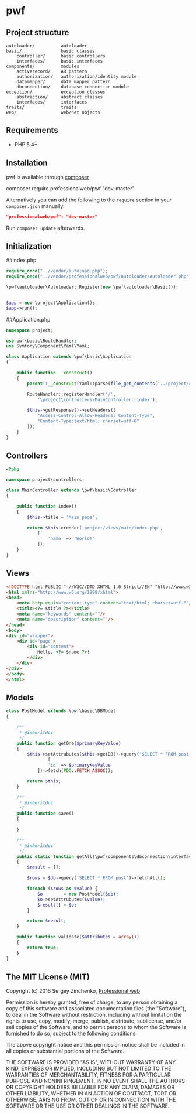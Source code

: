 pwf
====

Project structure
-------------------
```
autoloader/          autoloader
basic/               basic classes
    controller/      basic controllers
    interfaces/      basic interfaces
components/          modules
    activerecord/    AR pattern
    authorization/   authorization/identity module
    datamapper/      data mapper pattern
    dbconnection/    database connection module
exception/           exception classes
    abstraction/     abstract classes
    interfaces/      interfaces
traits/              traits
web/                 web/net objects
```


Requirements
------------
 - PHP 5.4+

Installation
------------
pwf is available through [composer](https://getcomposer.org/)

composer require professionalweb/pwf "dev-master"

Alternatively you can add the following to the `require` section in your `composer.json` manually:

```json
"professionalweb/pwf": "dev-master"
```
Run `composer update` afterwards.


Initialization
--------------
##index.php
```php
require_once("../vendor/autoload.php");
require_once("../vendor/professionalweb/pwf/autoloader/Autoloader.php");

\pwf\autoloader\Autoloader::Register(new \pwf\autoloader\Basic());


$app = new \project\Application();
$app->run();
```
##Application.php
```php
namespace project;

use pwf\basic\RouteHandler;
use Symfony\Component\Yaml\Yaml;

class Application extends \pwf\basic\Application
{

    public function __construct()
    {
        parent::__construct(Yaml::parse(file_get_contents('../project/config/config.yaml')));

        RouteHandler::registerHandler('/',
            '\project\controllers\MainController::index');

        $this->getResponse()->setHeaders([
            "Access-Control-Allow-Headers: Content-Type",
            "Content-Type:text/html; charset=utf-8"
        ]);
    }
}
```

Controllers
-----------
```php
<?php

namespace project\controllers;

class MainController extends \pwf\basic\Controller
{

    public function index()
    {
        $this->title = 'Main page';

        return $this->render('project/views/main/index.php',
            [
                'name' => 'World!'
            ]);
    }
}
```


Views
-----
```html
<!DOCTYPE html PUBLIC "-//W3C//DTD XHTML 1.0 Strict//EN" "http://www.w3.org/TR/xhtml1/DTD/xhtml1-strict.dtd">
<html xmlns="http://www.w3.org/1999/xhtml">
<head>
    <meta http-equiv="content-type" content="text/html; charset=utf-8"/>
    <title><?= $title ?></title>
    <meta name="keywords" content=""/>
    <meta name="description" content=""/>
</head>
<body>
<div id="wrapper">
    <div id="page">
        <div id="content">
            Hello, <?= $name ?>!
        </div>
    </div>
</div>
</body>
</html>
```

Models
------
```php
class PostModel extends \pwf\basic\DBModel
{

    /**
     * @inheritdoc
     */
    public function getOne($primaryKeyValue)
    {
        $this->setAttrubutes($this->getDB()->query('SELECT * FROM post WHERE id=:id',
                [
                'id' => $primaryKeyValue
            ])->fetch(PDO::FETCH_ASSOC));

        return $this;
    }

    /**
     * @inheritdoc
     */
    public function save()
    {

    }

    /**
     * @inheritdoc
     */
    public static function getAll(\pwf\components\dbconnection\interfaces\Connection $db)
    {
        $result = [];

        $rows = $db->query('SELECT * FROM post')->fetchAll();

        foreach ($rows as $value) {
            $o        = new PostModel($db);
            $o->setAttrubutes($value);
            $result[] = $o;
        }

        return $result;
    }

    public function validate($attributes = array())
    {
        return true;
    }
}
```



The MIT License (MIT)
---------------------

Copyright (c) 2016 Sergey Zinchenko, [Professional web](http://web-developmwnt.pw)

Permission is hereby granted, free of charge, to any person obtaining a copy
of this software and associated documentation files (the "Software"), to deal
in the Software without restriction, including without limitation the rights
to use, copy, modify, merge, publish, distribute, sublicense, and/or sell
copies of the Software, and to permit persons to whom the Software is
furnished to do so, subject to the following conditions:

The above copyright notice and this permission notice shall be included in all
copies or substantial portions of the Software.

THE SOFTWARE IS PROVIDED "AS IS", WITHOUT WARRANTY OF ANY KIND, EXPRESS OR
IMPLIED, INCLUDING BUT NOT LIMITED TO THE WARRANTIES OF MERCHANTABILITY,
    FITNESS FOR A PARTICULAR PURPOSE AND NONINFRINGEMENT. IN NO EVENT SHALL THE
AUTHORS OR COPYRIGHT HOLDERS BE LIABLE FOR ANY CLAIM, DAMAGES OR OTHER
LIABILITY, WHETHER IN AN ACTION OF CONTRACT, TORT OR OTHERWISE, ARISING FROM,
OUT OF OR IN CONNECTION WITH THE SOFTWARE OR THE USE OR OTHER DEALINGS IN THE
SOFTWARE.